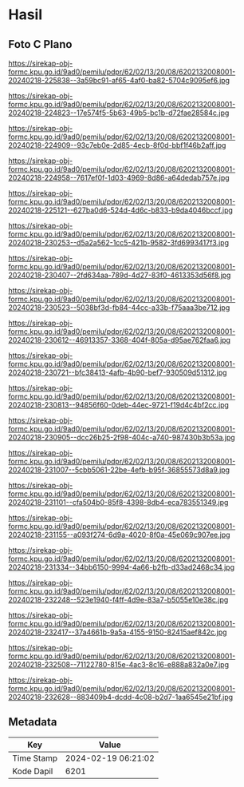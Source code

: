 # Hasil

## Foto C Plano

https://sirekap-obj-formc.kpu.go.id/9ad0/pemilu/pdpr/62/02/13/20/08/6202132008001-20240218-225838--3a59bc91-af65-4af0-ba82-5704c9095ef6.jpg

https://sirekap-obj-formc.kpu.go.id/9ad0/pemilu/pdpr/62/02/13/20/08/6202132008001-20240218-224823--17e574f5-5b63-49b5-bc1b-d72fae28584c.jpg

https://sirekap-obj-formc.kpu.go.id/9ad0/pemilu/pdpr/62/02/13/20/08/6202132008001-20240218-224909--93c7eb0e-2d85-4ecb-8f0d-bbf1f46b2aff.jpg

https://sirekap-obj-formc.kpu.go.id/9ad0/pemilu/pdpr/62/02/13/20/08/6202132008001-20240218-224958--7617ef0f-1d03-4969-8d86-a64dedab757e.jpg

https://sirekap-obj-formc.kpu.go.id/9ad0/pemilu/pdpr/62/02/13/20/08/6202132008001-20240218-225121--627ba0d6-524d-4d6c-b833-b9da4046bccf.jpg

https://sirekap-obj-formc.kpu.go.id/9ad0/pemilu/pdpr/62/02/13/20/08/6202132008001-20240218-230253--d5a2a562-1cc5-421b-9582-3fd6993417f3.jpg

https://sirekap-obj-formc.kpu.go.id/9ad0/pemilu/pdpr/62/02/13/20/08/6202132008001-20240218-230407--2fd634aa-789d-4d27-83f0-4613353d56f8.jpg

https://sirekap-obj-formc.kpu.go.id/9ad0/pemilu/pdpr/62/02/13/20/08/6202132008001-20240218-230523--5038bf3d-fb84-44cc-a33b-f75aaa3be712.jpg

https://sirekap-obj-formc.kpu.go.id/9ad0/pemilu/pdpr/62/02/13/20/08/6202132008001-20240218-230612--46913357-3368-404f-805a-d95ae762faa6.jpg

https://sirekap-obj-formc.kpu.go.id/9ad0/pemilu/pdpr/62/02/13/20/08/6202132008001-20240218-230721--bfc38413-4afb-4b90-bef7-930509d51312.jpg

https://sirekap-obj-formc.kpu.go.id/9ad0/pemilu/pdpr/62/02/13/20/08/6202132008001-20240218-230813--94856f60-0deb-44ec-9721-f19d4c4bf2cc.jpg

https://sirekap-obj-formc.kpu.go.id/9ad0/pemilu/pdpr/62/02/13/20/08/6202132008001-20240218-230905--dcc26b25-2f98-404c-a740-987430b3b53a.jpg

https://sirekap-obj-formc.kpu.go.id/9ad0/pemilu/pdpr/62/02/13/20/08/6202132008001-20240218-231007--5cbb5061-22be-4efb-b95f-36855573d8a9.jpg

https://sirekap-obj-formc.kpu.go.id/9ad0/pemilu/pdpr/62/02/13/20/08/6202132008001-20240218-231101--cfa504b0-85f8-4398-8db4-eca783551349.jpg

https://sirekap-obj-formc.kpu.go.id/9ad0/pemilu/pdpr/62/02/13/20/08/6202132008001-20240218-231155--a093f274-6d9a-4020-8f0a-45e069c907ee.jpg

https://sirekap-obj-formc.kpu.go.id/9ad0/pemilu/pdpr/62/02/13/20/08/6202132008001-20240218-231334--34bb6150-9994-4a66-b2fb-d33ad2468c34.jpg

https://sirekap-obj-formc.kpu.go.id/9ad0/pemilu/pdpr/62/02/13/20/08/6202132008001-20240218-232248--523e1940-f4ff-4d9e-83a7-b5055e10e38c.jpg

https://sirekap-obj-formc.kpu.go.id/9ad0/pemilu/pdpr/62/02/13/20/08/6202132008001-20240218-232417--37a4661b-9a5a-4155-9150-82415aef842c.jpg

https://sirekap-obj-formc.kpu.go.id/9ad0/pemilu/pdpr/62/02/13/20/08/6202132008001-20240218-232508--71122780-815e-4ac3-8c16-e888a832a0e7.jpg

https://sirekap-obj-formc.kpu.go.id/9ad0/pemilu/pdpr/62/02/13/20/08/6202132008001-20240218-232628--883409b4-dcdd-4c08-b2d7-1aa6545e21bf.jpg


## Metadata

| Key        | Value               |
| ---------- | ------------------- |
| Time Stamp | 2024-02-19 06:21:02 |
| Kode Dapil | 6201                |




